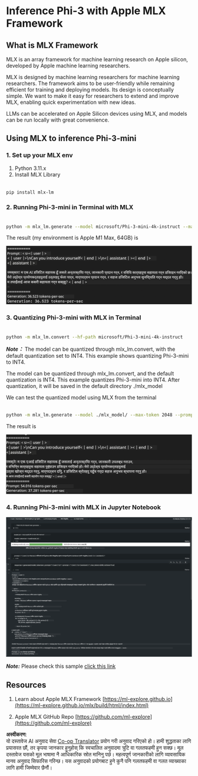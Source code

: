 <!--
CO_OP_TRANSLATOR_METADATA:
{
  "original_hash": "dcb656f3d206fc4968e236deec5d4384",
  "translation_date": "2025-05-09T12:10:51+00:00",
  "source_file": "md/01.Introduction/03/MLX_Inference.md",
  "language_code": "ne"
}
-->
# **Inference Phi-3 with Apple MLX Framework**

## **What is MLX Framework**

MLX is an array framework for machine learning research on Apple silicon, developed by Apple machine learning researchers.

MLX is designed by machine learning researchers for machine learning researchers. The framework aims to be user-friendly while remaining efficient for training and deploying models. Its design is conceptually simple. We want to make it easy for researchers to extend and improve MLX, enabling quick experimentation with new ideas.

LLMs can be accelerated on Apple Silicon devices using MLX, and models can be run locally with great convenience.

## **Using MLX to inference Phi-3-mini**

### **1. Set up your MLX env**

1. Python 3.11.x  
2. Install MLX Library

```bash

pip install mlx-lm

```

### **2. Running Phi-3-mini in Terminal with MLX**

```bash

python -m mlx_lm.generate --model microsoft/Phi-3-mini-4k-instruct --max-token 2048 --prompt  "<|user|>\nCan you introduce yourself<|end|>\n<|assistant|>"

```

The result (my environment is Apple M1 Max, 64GB) is

![Terminal](../../../../../translated_images/01.0d0f100b646a4e4c4f1cd36c1a05727cd27f1e696ed642c06cf6e2c9bbf425a4.ne.png)

### **3. Quantizing Phi-3-mini with MLX in Terminal**

```bash

python -m mlx_lm.convert --hf-path microsoft/Phi-3-mini-4k-instruct

```

***Note：*** The model can be quantized through mlx_lm.convert, with the default quantization set to INT4. This example shows quantizing Phi-3-mini to INT4.

The model can be quantized through mlx_lm.convert, and the default quantization is INT4. This example quantizes Phi-3-mini into INT4. After quantization, it will be saved in the default directory ./mlx_model

We can test the quantized model using MLX from the terminal

```bash

python -m mlx_lm.generate --model ./mlx_model/ --max-token 2048 --prompt  "<|user|>\nCan you introduce yourself<|end|>\n<|assistant|>"

```

The result is

![INT4](../../../../../translated_images/02.04e0be1f18a90a58ad47e0c9d9084ac94d0f1a8c02fa707d04dd2dfc7e9117c6.ne.png)

### **4. Running Phi-3-mini with MLX in Jupyter Notebook**

![Notebook](../../../../../translated_images/03.0cf0092fe143357656bb5a7bc6427c41d8528d772d38a82d0b2693e2a3eeb16e.ne.png)

***Note:*** Please check this sample [click this link](../../../../../code/03.Inference/MLX/MLX_DEMO.ipynb)

## **Resources**

1. Learn about Apple MLX Framework [https://ml-explore.github.io](https://ml-explore.github.io/mlx/build/html/index.html)

2. Apple MLX GitHub Repo [https://github.com/ml-explore](https://github.com/ml-explore)

**अस्वीकरण**:  
यो दस्तावेज AI अनुवाद सेवा [Co-op Translator](https://github.com/Azure/co-op-translator) प्रयोग गरी अनुवाद गरिएको हो। हामी शुद्धताका लागि प्रयासरत छौं, तर कृपया जानकार हुनुहोस् कि स्वचालित अनुवादमा त्रुटि वा गलतफहमी हुन सक्छ। मूल दस्तावेज यसको मूल भाषामा नै आधिकारिक स्रोत मानिनु पर्छ। महत्वपूर्ण जानकारीको लागि व्यावसायिक मानव अनुवाद सिफारिस गरिन्छ। यस अनुवादको प्रयोगबाट हुने कुनै पनि गलतफहमी वा गलत व्याख्याका लागि हामी जिम्मेवार छैनौं।